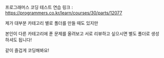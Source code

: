 프로그래머스 코딩 테스트 연습 링크 : https://programmers.co.kr/learn/courses/30/parts/12077

제가 대부분 카테고리 별로 폴더를 만들 때도 있지만

본인이 다른 카테고리에 푼 문제를 올려보고 서로 리뷰하고 싶으시면 별도 폴더로 생성하셔도 됩니다!

같이 즐겁게 코딩해봐요!